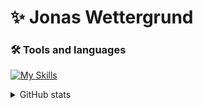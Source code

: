 # ✨ Jonas Wettergrund



### 🛠 Tools and languages
 
 [![My Skills](https://skillicons.dev/icons?i=cs,dotnet,js,react,html,css,git,visualstudio,stackoverflow&perline=3)](https://skillicons.dev)
 


<details>
  <summary>GitHub stats</summary>
 <img src="profile-3d-contrib/profile-green-animate.svg" />
 
 </ details>
 

<!--
**wettergrund/wettergrund** is a ✨ _special_ ✨ repository because its `README.md` (this file) appears on your GitHub profile.

Here are some ideas to get you started:

- 🔭 I’m currently working on ...
- 🌱 I’m currently learning ...
- 👯 I’m looking to collaborate on ...
- 🤔 I’m looking for help with ...
- 💬 Ask me about ...
- 📫 How to reach me: ...
- 😄 Pronouns: ...
- ⚡ Fun fact: ...
-->

